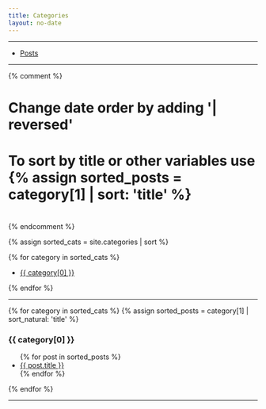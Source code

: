 ```yaml
---
title: Categories
layout: no-date
---
```


-----

* [Posts](/posts)

-----

{% comment %}
#
# Change date order by adding '| reversed'
# To sort by title or other variables use {% assign sorted_posts = category[1] | sort: 'title' %}
#
{% endcomment %}

{% assign sorted_cats = site.categories | sort %}

{% for category in sorted_cats %}
<ul>
    <li><a href="#{{ category[0] | uri_escape | downcase }}">{{ category[0] }}</a>
</ul>
{% endfor %}

-----

{% for category in sorted_cats %}
    {% assign sorted_posts = category[1] | sort_natural: 'title' %}
    <h3 name="{{category[0] | uri_escape | downcase }}">{{ category[0] }}</h3>
    <ul>
    {% for post in sorted_posts %}
        <li><a href="{{ site.url }}{{ site.baseurl }}{{  post.url }}">{{  post.title }}</a></li>
    {% endfor %}
    </ul>
{% endfor %}

-----
